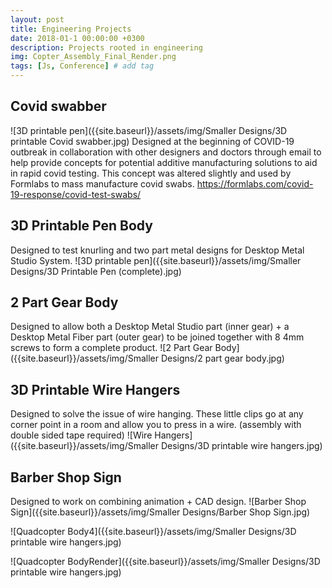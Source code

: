 ```yaml
---
layout: post
title: Engineering Projects
date: 2018-01-1 00:00:00 +0300
description: Projects rooted in engineering
img: Copter_Assembly_Final_Render.png 
tags: [Js, Conference] # add tag
---
```

## Covid swabber
![3D printable pen]({{site.baseurl}}/assets/img/Smaller Designs/3D printable Covid swabber.jpg)
Designed at the beginning of COVID-19 outbreak in collaboration with other designers and doctors through email to help provide concepts for potential additive manufacturing solutions to aid in rapid covid testing. This concept was altered slightly and used by Formlabs to mass manufacture covid swabs.
https://formlabs.com/covid-19-response/covid-test-swabs/


## 3D Printable Pen Body
Designed to test knurling and two part metal designs for Desktop Metal Studio System.
![3D printable pen]({{site.baseurl}}/assets/img/Smaller Designs/3D Printable Pen (complete).jpg)

## 2 Part Gear Body

Designed to allow both a Desktop Metal Studio part (inner gear) + a Desktop Metal Fiber part (outer gear) to be joined together with 8 4mm screws to form a complete product.
![2 Part Gear Body]({{site.baseurl}}/assets/img/Smaller Designs/2 part gear body.jpg)

## 3D Printable Wire Hangers

Designed to solve the issue of wire hanging. These little clips go at any corner point in a room and allow you to press in a wire. (assembly with double sided tape required)
![Wire Hangers]({{site.baseurl}}/assets/img/Smaller Designs/3D printable wire hangers.jpg)

## Barber Shop Sign

Designed to work on combining animation + CAD design. 
![Barber Shop Sign]({{site.baseurl}}/assets/img/Smaller Designs/Barber Shop Sign.jpg)

![Quadcopter Body4]({{site.baseurl}}/assets/img/Smaller Designs/3D printable wire hangers.jpg)

![Quadcopter BodyRender]({{site.baseurl}}/assets/img/Smaller Designs/3D printable wire hangers.jpg)

